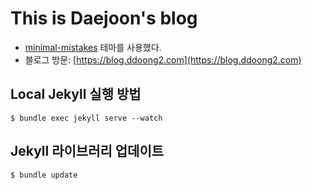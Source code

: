 # This is Daejoon's blog
- [minimal-mistakes](https://github.com/mmistakes/minimal-mistakes) 테마를 사용했다.
- 블로그 방문: [https://blog.ddoong2.com](https://blog.ddoong2.com)

## Local Jekyll 실행 방법
```
$ bundle exec jekyll serve --watch
```

## Jekyll 라이브러리 업데이트
```
$ bundle update
```